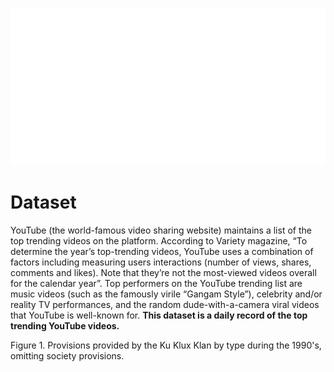 <br> <br>

<img src="./board.svg" alt="" /> 


<h1>Dataset</h1>
YouTube (the world-famous video sharing website) maintains a list of the top trending videos on the platform. According to Variety magazine, “To determine the year’s top-trending videos, YouTube uses a combination of factors including measuring users interactions (number of views, shares, comments and likes). Note that they’re not the most-viewed videos overall for the calendar year”. Top performers on the YouTube trending list are music videos (such as the famously virile “Gangam Style”), celebrity and/or reality TV performances, and the random dude-with-a-camera viral videos that YouTube is well-known for. <strong> This dataset is a daily record of the top trending YouTube videos.</strong>

Figure 1. Provisions provided by the Ku Klux Klan by type during the 1990's, omitting society provisions.

